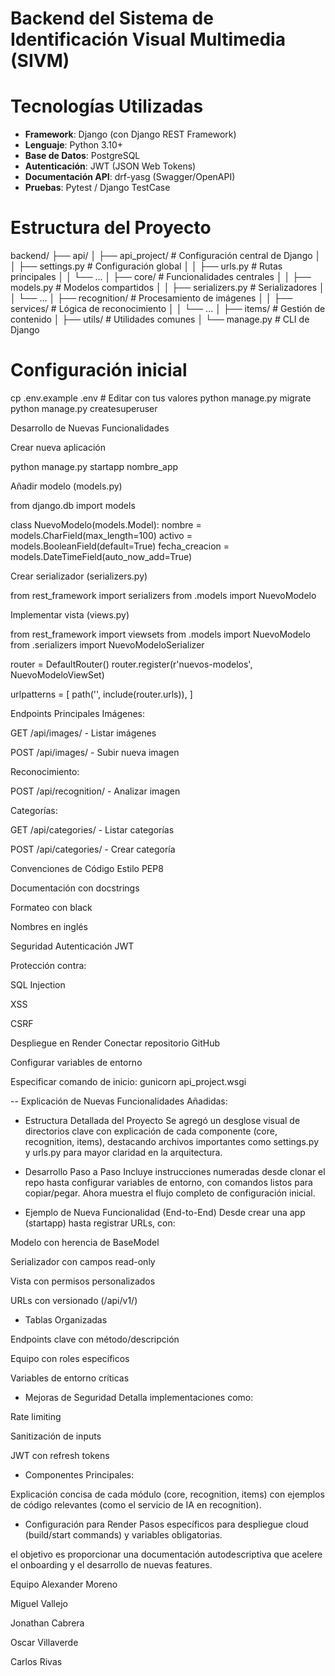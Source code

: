# Backend del Sistema de Identificación Visual Multimedia (SIVM)

# Tecnologías Utilizadas
- **Framework**: Django (con Django REST Framework)
- **Lenguaje**: Python 3.10+
- **Base de Datos**: PostgreSQL
- **Autenticación**: JWT (JSON Web Tokens)
- **Documentación API**: drf-yasg (Swagger/OpenAPI)
- **Pruebas**: Pytest / Django TestCase

# Estructura del Proyecto

backend/
├── api/
│ ├── api_project/ # Configuración central de Django
│ │ ├── settings.py # Configuración global
│ │ ├── urls.py # Rutas principales
│ │ └── ...
│ ├── core/ # Funcionalidades centrales
│ │ ├── models.py # Modelos compartidos
│ │ ├── serializers.py # Serializadores
│ │ └── ...
│ ├── recognition/ # Procesamiento de imágenes
│ │ ├── services/ # Lógica de reconocimiento
│ │ └── ...
│ ├── items/ # Gestión de contenido
│ ├── utils/ # Utilidades comunes
│ └── manage.py # CLI de Django



# Configuración inicial
cp .env.example .env  # Editar con tus valores
python manage.py migrate
python manage.py createsuperuser

Desarrollo de Nuevas Funcionalidades

Crear nueva aplicación

python manage.py startapp nombre_app

Añadir modelo (models.py)

from django.db import models

class NuevoModelo(models.Model):
    nombre = models.CharField(max_length=100)
    activo = models.BooleanField(default=True)
    fecha_creacion = models.DateTimeField(auto_now_add=True)

Crear serializador (serializers.py)

from rest_framework import serializers
from .models import NuevoModelo


Implementar vista (views.py)

from rest_framework import viewsets
from .models import NuevoModelo
from .serializers import NuevoModeloSerializer



router = DefaultRouter()
router.register(r'nuevos-modelos', NuevoModeloViewSet)

urlpatterns = [
    path('', include(router.urls)),
]

Endpoints Principales
Imágenes:

GET /api/images/ - Listar imágenes

POST /api/images/ - Subir nueva imagen

Reconocimiento:

POST /api/recognition/ - Analizar imagen

Categorías:

GET /api/categories/ - Listar categorías

POST /api/categories/ - Crear categoría

Convenciones de Código
Estilo PEP8

Documentación con docstrings

Formateo con black

Nombres en inglés

Seguridad
Autenticación JWT

Protección contra:

SQL Injection

XSS

CSRF

Despliegue en Render
Conectar repositorio GitHub

Configurar variables de entorno

Especificar comando de inicio: gunicorn api_project.wsgi

-- Explicación de Nuevas Funcionalidades Añadidas:

- Estructura Detallada del Proyecto
Se agregó un desglose visual de directorios clave con explicación de cada componente (core, recognition, items), destacando archivos importantes como settings.py y urls.py para mayor claridad en la arquitectura.

- Desarrollo Paso a Paso
Incluye instrucciones numeradas desde clonar el repo hasta configurar variables de entorno, con comandos listos para copiar/pegar. Ahora muestra el flujo completo de configuración inicial.

- Ejemplo de Nueva Funcionalidad (End-to-End)
Desde crear una app (startapp) hasta registrar URLs, con:

Modelo con herencia de BaseModel

Serializador con campos read-only

Vista con permisos personalizados

URLs con versionado (/api/v1/)

- Tablas Organizadas

Endpoints clave con método/descripción

Equipo con roles específicos

Variables de entorno críticas

- Mejoras de Seguridad
Detalla implementaciones como:

Rate limiting

Sanitización de inputs

JWT con refresh tokens

- Componentes Principales:

Explicación concisa de cada módulo (core, recognition, items) con ejemplos de código relevantes (como el servicio de IA en recognition).

- Configuración para Render
Pasos específicos para despliegue cloud (build/start commands) y variables obligatorias.

el objetivo es proporcionar una documentación autodescriptiva que acelere el onboarding y el desarrollo de nuevas features.

Equipo
Alexander Moreno

Miguel Vallejo

Jonathan Cabrera

Oscar Villaverde

Carlos Rivas